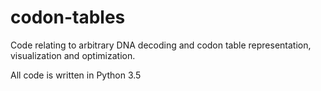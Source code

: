 # codon-tables
Code relating to arbitrary DNA decoding and codon table representation, visualization and optimization.

All code is written in Python 3.5
